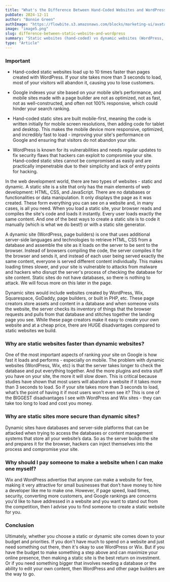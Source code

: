 ```yaml
---
title: "What's the Difference Between Hand-Coded Websites and WordPress?"
pubDate: 2024-12-11
author: "Bonnie Green"
authImage: "https://flowbite.s3.amazonaws.com/blocks/marketing-ui/avatars/bonnie-green.png"
image: "image5.png"
slug: difference-between-static-website-and-wordpress
summary: "Static websites (hand-coded) vs dynamic websites (WordPress, Wix, etc.)"
type: "Article"
---
```


<article>
	<section class="mb-12">
		<h1 class="font-extrabold text-xl md:text-2xl lg:text-3xl mb-6">Important</h1>
		<ul class="mb-6">
			<li>
				<p class="mb-6">
					Hand-coded static websites load up to 10 times faster than pages created with WordPress. If your site takes more than 3 seconds to load, most of your visitors will abandon it, causing you to
					lose customers.
				</p>
			</li>
			<li>
				<p class="mb-6">
					Google indexes your site based on your mobile site’s performance, and mobile sites made with a page builder are not as optimized, not as fast, not as well-constructed, and often not 100%
					responsive, which could hinder your search ranking.
				</p>
			</li>
			<li>
				<p class="mb-6">
					Hand-coded static sites are built mobile-first, meaning the code is written initially for mobile screen resolutions, then adding code for tablet and desktop. This makes the mobile device
					more responsive, optimized, and incredibly fast to load - improving your site's performance on Google and ensuring that visitors do not abandon your site.
				</p>
			</li>
			<li>
				<p class="mb-6">
					WordPress is known for its vulnerabilities and needs regular updates to fix security flaws that hackers can exploit to compromise your site. Hand-coded static sites cannot be compromised as
					easily and are practically impenetrable due to their simplicity and lack of entry points for hacking.
				</p>
			</li>
		</ul>
		<p class="mb-6">
			In the web development world, there are two types of websites - static and dynamic. A static site is a site that only has the main elements of web development: HTML, CSS, and JavaScript. There
			are no databases or functionalities or data manipulation. It only displays the page as it was created. These form everything you can see on a website and, in many cases, is all you need. When
			you load a static site, your browser reads and compiles the site's code and loads it instantly. Every user loads exactly the same content. And one of the best ways to create a static site is to
			code it manually (which is what we do best!) or with a static site generator.
		</p>
		<p class="mb-6">
			A dynamic site (WordPress, page builders) is one that uses additional server-side languages and technologies to retrieve HTML, CSS from a database and assemble the site as it loads on the server
			to be sent to the browser. Instead of browsers compiling the code, the server compiles it for the browser and sends it, and instead of each user being served exactly the same content, everyone
			is served different content individually. This makes loading times slower, and your site is vulnerable to attacks from malware and hackers who disrupt the server's process of checking the
			database for site content. Static sites do not have databases, so there is nothing to attack. We will focus more on this later in the page.
		</p>
		<p class="mb-6">
			Dynamic sites would include websites created by WordPress, Wix, Squarespace, GoDaddy, page builders, or built in PHP, etc. These page creators store assets and content in a database and when
			someone visits the website, the server checks its inventory of things that the browser requests and pulls from that database and stitches together the landing page you see. While these page
			creators make it easy to create your own website and at a cheap price, there are HUGE disadvantages compared to static websites we build.
		</p>
	</section>
	<section class="mb-6">
		<h1 class="font-extrabold text-xl md:text-2xl lg:text-3xl mb-6">Why are static websites faster than dynamic websites?</h1>
		<p class="mb-6">
			One of the most important aspects of ranking your site on Google is how fast it loads and performs - especially on mobile. The problem with dynamic websites (WordPress, Wix, etc) is that the
			server takes longer to check the database and put everything together. And the more plugins and extra stuff you have on your site, the more it will slow down. This is critical because studies
			have shown that most users will abandon a website if it takes more than 3 seconds to load. So if your site takes more than 3 seconds to load, what’s the point of having it if most users won't
			even see it? This is one of the BIGGEST disadvantages I see with WordPress and Wix sites - they can take too long to load and cost you money.
		</p>
	</section>
	<section class="mb-6">
		<h1 class="font-extrabold text-xl md:text-2xl lg:text-3xl mb-6">Why are static sites more secure than dynamic sites?</h1>
		<p class="mb-6">
			Dynamic sites have databases and server-side platforms that can be attacked when trying to access the databases or content management systems that store all your website’s data. So as the server
			builds the site and prepares it for the browser, hackers can inject themselves into the process and compromise your site.
		</p>
	</section>
	<section class="mb-6">
		<h1 class="font-extrabold text-xl md:text-2xl lg:text-3xl mb-6">Why should I pay someone to make a website when I can make one myself?</h1>
		<p class="mb-6">
			Wix and WordPress advertise that anyone can make a website for free, making it very attractive for small businesses that don’t have money to hire a developer like me to make one. However, if
			page speed, load times, security, converting more customers, and Google rankings are concerns you'd like to have addressed in a website and you want to stand out from the competition, then I
			advise you to find someone to create a static website for you.
		</p>
	</section>
	<section class="mb-6">
		<h1 class="font-extrabold text-xl md:text-2xl lg:text-3xl mb-6">Conclusion</h1>
		<p class="mb-6">
			Ultimately, whether you choose a static or dynamic site comes down to your budget and priorities. If you don't have much to spend on a website and just need something out there, then it's okay
			to use WordPress or Wix. But if you have the budget to make something a step above and can maximize your online presence, then making a static site is the best return on investment. Or if you
			need something bigger that involves needing a database or the ability to edit your own content, then WordPress and other page builders are the way to go.
		</p>
	</section>
</article>
